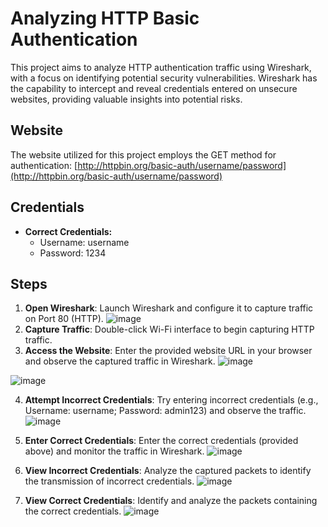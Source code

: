 # Analyzing HTTP Basic Authentication

This project aims to analyze HTTP authentication traffic using Wireshark, with a focus on identifying potential security vulnerabilities. Wireshark has the capability to intercept and reveal credentials entered on unsecure websites, providing valuable insights into potential risks.

## Website
The website utilized for this project employs the GET method for authentication:
[http://httpbin.org/basic-auth/username/password](http://httpbin.org/basic-auth/username/password)

## Credentials
- **Correct Credentials:**
  - Username: username
  - Password: 1234

## Steps

1. **Open Wireshark**: Launch Wireshark and configure it to capture traffic on Port 80 (HTTP).
![image](https://github.com/ookelvyn/Wireshark-for-Network-Security-Analysis/assets/30266503/e79fbdc8-5f09-4f58-a916-ff0891dc3861)
2. **Capture Traffic**: Double-click Wi-Fi interface to begin capturing HTTP traffic.
3. **Access the Website**: Enter the provided website URL in your browser and observe the captured traffic in Wireshark.
![image](https://github.com/ookelvyn/Wireshark-for-Network-Security-Analysis/assets/30266503/29b5413f-c393-4302-b73f-88d35cb2c2c2)

![image](https://github.com/ookelvyn/Wireshark-for-Network-Security-Analysis/assets/30266503/5098528d-e041-4718-b623-ef3ffa6d2e7d)

4. **Attempt Incorrect Credentials**: Try entering incorrect credentials (e.g., Username: username; Password: admin123) and observe the traffic.
![image](https://github.com/ookelvyn/Wireshark-for-Network-Security-Analysis/assets/30266503/c862523f-f479-4310-b513-2230d1f6be6b)

5. **Enter Correct Credentials**: Enter the correct credentials (provided above) and monitor the traffic in Wireshark.
![image](https://github.com/ookelvyn/Wireshark-for-Network-Security-Analysis/assets/30266503/8db63406-a562-40c0-aea1-0acc2228ed56)

6. **View Incorrect Credentials**: Analyze the captured packets to identify the transmission of incorrect credentials.
![image](https://github.com/ookelvyn/Wireshark-for-Network-Security-Analysis/assets/30266503/dcdf6b06-7115-4df3-ae33-ec173d139801)

7. **View Correct Credentials**: Identify and analyze the packets containing the correct credentials.
![image](https://github.com/ookelvyn/Wireshark-for-Network-Security-Analysis/assets/30266503/dbef453a-d88b-4caa-93c7-61cd0fc6e305)

